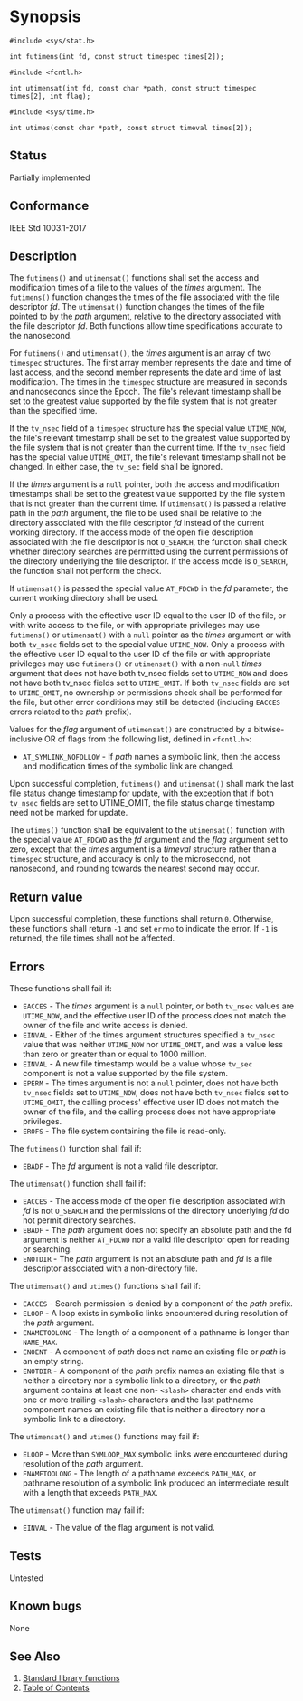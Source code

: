 <!-- Documentation template to fill -->
# Synopsis 

`#include <sys/stat.h>`</br>

`int futimens(int fd, const struct timespec times[2]);`

`#include <fcntl.h>`</br>

`int utimensat(int fd, const char *path, const struct timespec times[2], int flag);`

`#include <sys/time.h>`</br>

`int utimes(const char *path, const struct timeval times[2]);`

<!-- #MUST_BE: check status according to implementation -->
## Status

Partially implemented

<!-- #MUST_BE: if function shall be posix compliant print the standard signature  -->
## Conformance

IEEE Std 1003.1-2017 

<!-- #MUST_BE: update description from opengroup AND READ IT and check if it matches  -->
## Description 

The `futimens()` and `utimensat()` functions shall set the access and modification times of a file to the values of the _times_ argument. The `futimens()` function changes the times of the file associated with the file descriptor _fd_. The `utimensat()` function changes the times of the file pointed to by the _path_ argument, relative to the directory associated with the file descriptor _fd_. Both functions allow time specifications accurate to the nanosecond.

For `futimens()` and `utimensat()`, the _times_ argument is an array of two `timespec` structures. The first array member represents the date and time of last access, and the second member represents the date and time of last modification. The times in the `timespec` structure are measured in seconds and nanoseconds since the Epoch. The file's relevant timestamp shall be set to the greatest value supported by the file system that is not greater than the specified time.

If the `tv_nsec` field of a `timespec` structure has the special value `UTIME_NOW`, the file's relevant timestamp shall be set to the greatest value supported by the file system that is not greater than the current time. If the `tv_nsec` field has the special value `UTIME_OMIT`, the file's relevant timestamp shall not be changed. In either case, the `tv_sec` field shall be ignored.

If the _times_ argument is a `null` pointer, both the access and modification timestamps shall be set to the greatest value supported by the file system that is not greater than the current time. If `utimensat()` is passed a relative path in the _path_ argument, the file to be used shall be relative to the directory associated with the file descriptor _fd_ instead of the current working directory. If the access mode of the open file description associated with the file descriptor is not `O_SEARCH`, the function shall check whether directory searches are permitted using the current permissions of the directory underlying the file descriptor. If the access mode is `O_SEARCH`, the function shall not perform the check.

If `utimensat()` is passed the special value `AT_FDCWD` in the _fd_ parameter, the current working directory shall be used.

Only a process with the effective user ID equal to the user ID of the file, or with write access to the file, or with appropriate privileges may use `futimens()` or `utimensat()` with a `null` pointer as the _times_ argument or with both `tv_nsec` fields set to the special value `UTIME_NOW`. Only a process with the effective user ID equal to the user ID of the file or with appropriate privileges may use `futimens()` or `utimensat()` with a non-`null` _times_ argument that does not have both tv_nsec fields set to `UTIME_NOW` and does not have both tv_nsec fields set to `UTIME_OMIT`. If both `tv_nsec` fields are set to `UTIME_OMIT`, no ownership or permissions check shall be performed for the file, but other error conditions may still be detected (including `EACCES` errors related to the _path_ prefix).

Values for the _flag_ argument of `utimensat()` are constructed by a bitwise-inclusive OR of flags from the following list, defined in `<fcntl.h>`:

 * `AT_SYMLINK_NOFOLLOW` - If _path_ names a symbolic link, then the access and modification times of the symbolic link are changed.


Upon successful completion, `futimens()` and `utimensat()` shall mark the last file status change timestamp for update, with the exception that if both `tv_nsec` fields are set to UTIME_OMIT, the file status change timestamp need not be marked for update.

The `utimes()` function shall be equivalent to the `utimensat()` function with the special value `AT_FDCWD` as the _fd_ argument and the _flag_ argument set to zero, except that the _times_ argument is a _timeval_ structure rather than a `timespec` structure, and accuracy is only to the microsecond, not nanosecond, and rounding towards the nearest second may occur.


## Return value

Upon successful completion, these functions shall return `0`. Otherwise, these functions shall return `-1` and set `errno` to indicate the error. If `-1` is returned, the file times shall not be affected.

<!-- #MUST_BE: check what errors can cause the function to fail  -->
## Errors

These functions shall fail if:

* `EACCES` - The _times_ argument is a `null` pointer, or both `tv_nsec` values are `UTIME_NOW`, and the effective user ID of the process does not match the owner of the file and write access is denied.
* `EINVAL` - Either of the times argument structures specified a `tv_nsec` value that was neither `UTIME_NOW` nor `UTIME_OMIT`, and was a value less than zero or greater than or equal to 1000 million.
* `EINVAL` - A new file timestamp would be a value whose `tv_sec` component is not a value supported by the file system.
* `EPERM` - The times argument is not a `null` pointer, does not have both `tv_nsec` fields set to `UTIME_NOW`, does not have both `tv_nsec` fields set to `UTIME_OMIT`, the calling process' effective user ID does not match the owner of the file, and the calling process does not have appropriate privileges.
* `EROFS` - The file system containing the file is read-only.

The `futimens()` function shall fail if:

* `EBADF` - The _fd_ argument is not a valid file descriptor.

The `utimensat()` function shall fail if:

* `EACCES` - The access mode of the open file description associated with _fd_ is not `O_SEARCH` and the permissions of the directory underlying _fd_ do not permit directory searches.
* `EBADF` - The _path_ argument does not specify an absolute path and the fd argument is neither `AT_FDCWD` nor a valid file descriptor open for reading or searching.
* `ENOTDIR` - The _path_ argument is not an absolute path and _fd_ is a file descriptor associated with a non-directory file.

The `utimensat()` and `utimes()` functions shall fail if:

* `EACCES` - Search permission is denied by a component of the _path_ prefix.
* `ELOOP` - A loop exists in symbolic links encountered during resolution of the _path_ argument.
* `ENAMETOOLONG` - The length of a component of a pathname is longer than `NAME_MAX`.
* `ENOENT` - A component of _path_ does not name an existing file or _path_ is an empty string.
* `ENOTDIR` - A component of the _path_ prefix names an existing file that is neither a directory nor a symbolic link to a directory, or the _path_ argument contains at least one non- `<slash>` character and ends with one or more trailing `<slash>` characters and the last pathname component names an existing file that is neither a directory nor a symbolic link to a directory.

The `utimensat()` and `utimes()` functions may fail if:

* `ELOOP` - More than `SYMLOOP_MAX` symbolic links were encountered during resolution of the _path_ argument.
* `ENAMETOOLONG` - The length of a pathname exceeds `PATH_MAX`, or pathname resolution of a symbolic link produced an intermediate result with a length that exceeds `PATH_MAX`.

The `utimensat()` function may fail if:
* `EINVAL` - The value of the flag argument is not valid.

<!-- #MUST_BE: function by default shall be untested, when tested there should be a link to test location and test command for ia32 test runner  -->
## Tests

Untested 

<!-- #MUST_BE: check for pending issues in  -->
## Known bugs 

None

## See Also

1. [Standard library functions](../README.md)
2. [Table of Contents](../../../README.md)